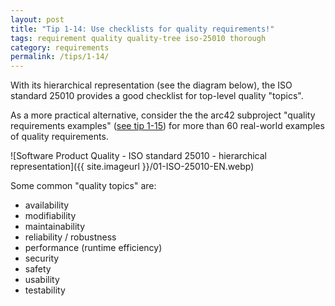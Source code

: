 ```yaml
---
layout: post
title: "Tip 1-14: Use checklists for quality requirements!"
tags: requirement quality quality-tree iso-25010 thorough
category: requirements
permalink: /tips/1-14/
---
```


With its hierarchical representation (see the diagram below),
the ISO standard 25010 provides a good checklist for top-level quality "topics".


As a more practical alternative, consider the the arc42 subproject "quality requirements examples" ([see tip 1-15](/tips/1-15)) for more than 60 real-world examples of
quality requirements.

![Software Product Quality - ISO standard 25010 - hierarchical representation]({{ site.imageurl }}/01-ISO-25010-EN.webp)

Some common "quality topics" are:

* availability
* modifiability
* maintainability
* reliability / robustness
* performance (runtime efficiency)
* security
* safety
* usability
* testability
